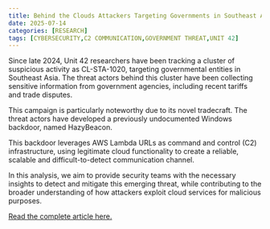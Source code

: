 ```yaml
---
title: Behind the Clouds Attackers Targeting Governments in Southeast Asia Implement Novel Covert C2 Communication
date: 2025-07-14
categories: [RESEARCH]
tags: [CYBERSECURITY,C2 COMMUNICATION,GOVERNMENT THREAT,UNIT 42]
---
```


Since late 2024, Unit 42 researchers have been tracking a cluster of suspicious activity as CL-STA-1020, targeting governmental entities in Southeast Asia. The threat actors behind this cluster have been collecting sensitive information from government agencies, including recent tariffs and trade disputes.

This campaign is particularly noteworthy due to its novel tradecraft. The threat actors have developed a previously undocumented Windows backdoor, named HazyBeacon.

This backdoor leverages AWS Lambda URLs as command and control (C2) infrastructure, using legitimate cloud functionality to create a reliable, scalable and difficult-to-detect communication channel.

In this analysis, we aim to provide security teams with the necessary insights to detect and mitigate this emerging threat, while contributing to the broader understanding of how attackers exploit cloud services for malicious purposes.

[Read the complete article here.](https://unit42.paloaltonetworks.com/windows-backdoor-for-novel-c2-communication/)  
